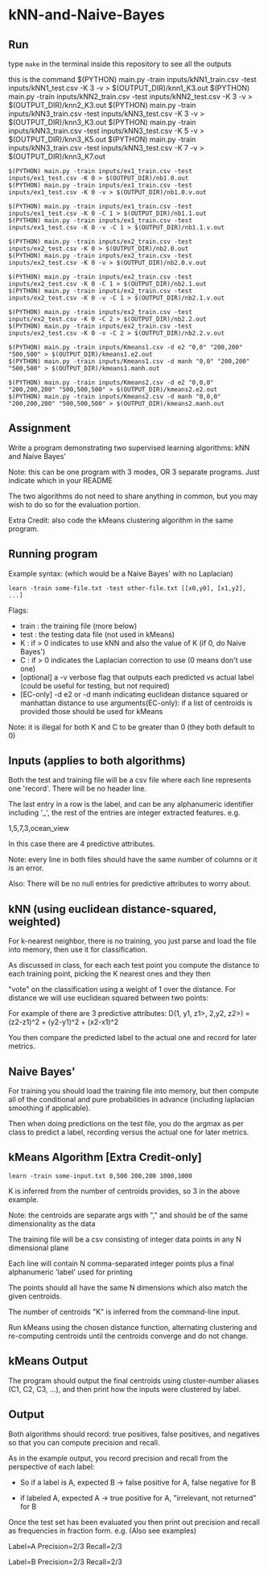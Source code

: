 # kNN-and-Naive-Bayes

## Run
type `make` in the terminal inside this repository to see all the outputs 

this is the command
	$(PYTHON) main.py -train inputs/kNN1_train.csv -test inputs/kNN1_test.csv -K 3 -v > $(OUTPUT_DIR)/knn1_K3.out
	$(PYTHON) main.py -train inputs/kNN2_train.csv -test inputs/kNN2_test.csv -K 3 -v > $(OUTPUT_DIR)/knn2_K3.out
	$(PYTHON) main.py -train inputs/kNN3_train.csv -test inputs/kNN3_test.csv -K 3 -v > $(OUTPUT_DIR)/knn3_K3.out
	$(PYTHON) main.py -train inputs/kNN3_train.csv -test inputs/kNN3_test.csv -K 5 -v > $(OUTPUT_DIR)/knn3_K5.out
	$(PYTHON) main.py -train inputs/kNN3_train.csv -test inputs/kNN3_test.csv -K 7 -v > $(OUTPUT_DIR)/knn3_K7.out

	$(PYTHON) main.py -train inputs/ex1_train.csv -test inputs/ex1_test.csv -K 0 > $(OUTPUT_DIR)/nb1.0.out
	$(PYTHON) main.py -train inputs/ex1_train.csv -test inputs/ex1_test.csv -K 0 -v > $(OUTPUT_DIR)/nb1.0.v.out

	$(PYTHON) main.py -train inputs/ex1_train.csv -test inputs/ex1_test.csv -K 0 -C 1 > $(OUTPUT_DIR)/nb1.1.out
	$(PYTHON) main.py -train inputs/ex1_train.csv -test inputs/ex1_test.csv -K 0 -v -C 1 > $(OUTPUT_DIR)/nb1.1.v.out
	
	$(PYTHON) main.py -train inputs/ex2_train.csv -test inputs/ex2_test.csv -K 0 > $(OUTPUT_DIR)/nb2.0.out
	$(PYTHON) main.py -train inputs/ex2_train.csv -test inputs/ex2_test.csv -K 0 -v > $(OUTPUT_DIR)/nb2.0.v.out
	
	$(PYTHON) main.py -train inputs/ex2_train.csv -test inputs/ex2_test.csv -K 0 -C 1 > $(OUTPUT_DIR)/nb2.1.out
	$(PYTHON) main.py -train inputs/ex2_train.csv -test inputs/ex2_test.csv -K 0 -v -C 1 > $(OUTPUT_DIR)/nb2.1.v.out
	
	$(PYTHON) main.py -train inputs/ex2_train.csv -test inputs/ex2_test.csv -K 0 -C 2 > $(OUTPUT_DIR)/nb2.2.out
	$(PYTHON) main.py -train inputs/ex2_train.csv -test inputs/ex2_test.csv -K 0 -v -C 2 > $(OUTPUT_DIR)/nb2.2.v.out
	
	$(PYTHON) main.py -train inputs/Kmeans1.csv -d e2 "0,0" "200,200" "500,500" > $(OUTPUT_DIR)/kmeans1.e2.out
	$(PYTHON) main.py -train inputs/Kmeans1.csv -d manh "0,0" "200,200" "500,500" > $(OUTPUT_DIR)/kmeans1.manh.out

	$(PYTHON) main.py -train inputs/Kmeans2.csv -d e2 "0,0,0" "200,200,200" "500,500,500" > $(OUTPUT_DIR)/kmeans2.e2.out
	$(PYTHON) main.py -train inputs/Kmeans2.csv -d manh "0,0,0" "200,200,200" "500,500,500" > $(OUTPUT_DIR)/kmeans2.manh.out

## Assignment
Write a program demonstrating two supervised learning algorithms: kNN and Naive Bayes'

Note: this can be one program with 3 modes, OR 3 separate programs.  Just indicate which in your README

The two algorithms do not need to share anything in common, but you may wish to do so for the evaluation portion.

Extra Credit: also code the kMeans clustering algorithm in the same program.

## Running program
Example syntax: (which would be a Naive Bayes' with no Laplacian)

`learn -train some-file.txt -test other-file.txt [[x0,y0], [x1,y2], ...]`

Flags:

- train : the training file (more below)
- test : the testing data file (not used in kMeans)
- K : if > 0 indicates to use kNN and also the value of K (if 0, do Naive Bayes')
- C : if > 0 indicates the Laplacian correction to use (0 means don't use one)
- [optional] a -v verbose flag that outputs each predicted vs actual label (could be useful for testing, but not required)
- [EC-only] -d e2 or -d manh indicating euclidean distance squared or manhattan distance to use
arguments(EC-only): if a list of centroids is provided those should be used for kMeans

Note: it is illegal for both K and C to be greater than 0 (they both default to 0)


## Inputs (applies to both algorithms)

Both the test and training file will be a csv file where each line represents one 'record'.  There will be no header line.

The last entry in a row is the label, and can be any alphanumeric identifier including '_', the rest of the entries are integer extracted features. e.g.

1,5,7,3,ocean_view

In this case there are 4 predictive attributes.

Note: every line in both files should have the same number of columns or it is an error.

Also: There will be no null entries for predictive attributes to worry about.

## kNN (using euclidean distance-squared, weighted)
For k-nearest neighbor, there is no training, you just parse and load the file into memory, then use it for classification.

As discussed in class, for each each test point you compute the distance to each training point, picking the K nearest ones and they then

"vote" on the classification using a weight of 1 over the distance.  For distance we will use euclidean squared between two points:

For example of there are 3 predictive attributes: D(1, y1, z1>, 2,y2, z2>) = (z2-z1)^2 + (y2-y1)^2 + (x2-x1)^2

You then compare the predicted label to the actual one and record for later metrics.

## Naive Bayes'

For training you should load the training file into memory, but then compute all of the conditional and pure probabilities in advance (including laplacian smoothing if applicable).

Then when doing predictions on the test file, you do the argmax as per class to predict a label, recording versus the actual one for later metrics.

## kMeans Algorithm [Extra Credit-only]

`learn -train some-input.txt 0,500 200,200 1000,1000`

K is inferred from the number of centroids provides, so 3 in the above example.

Note: the centroids are separate args with "," and should be of the same dimensionality as the data

The training file will be a csv consisting of integer data points in any N dimensional plane

Each line will contain N comma-separated integer points plus a final alphanumeric 'label' used for printing

The points should all have the same N dimensions which also match the given centroids.

The number of centroids "K" is inferred from the command-line input.

Run kMeans using the chosen distance function, alternating clustering and re-computing centroids until the centroids converge and do not change.

## kMeans Output
The program should output the final centroids using cluster-number aliases (C1, C2, C3, ...), and then print how the inputs were clustered by label.

## Output

Both algorithms should record: true positives, false positives, and negatives so that you can compute precision and recall.

As in the example output, you record precision and recall from the perspective of each label:

- So if a label is A, expected B -> false positive for A, false negative for B

- if labeled A, expected A -> true positive for A, "irrelevant, not returned" for B

Once the test set has been evaluated you then print out precision and recall as frequencies in fraction form.  e.g. (Also see examples)

Label=A Precision=2/3 Recall=2/3

Label=B Precision=2/3 Recall=2/3
